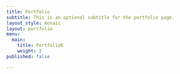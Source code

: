 ```yaml
---
title: Portfolio
subtitle: This is an optional subtitle for the portfolio page.
layout_style: mosaic
layout: portfolio
menu:
  main:
    title: PortfolioK
    weight: 2
published: false

---
```

